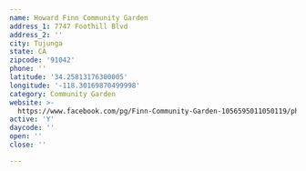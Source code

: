 ```yaml
---
name: Howard Finn Community Garden
address_1: 7747 Foothill Blvd
address_2: ''
city: Tujunga
state: CA
zipcode: '91042'
phone: ''
latitude: '34.25813176300005'
longitude: '-118.30169870499998'
category: Community Garden
website: >-
  https://www.facebook.com/pg/Finn-Community-Garden-1056595011050119/photos/?tab=album&album_id=1068115096564777
active: 'Y'
daycode: ''
open: ''
close: ''

---
```

